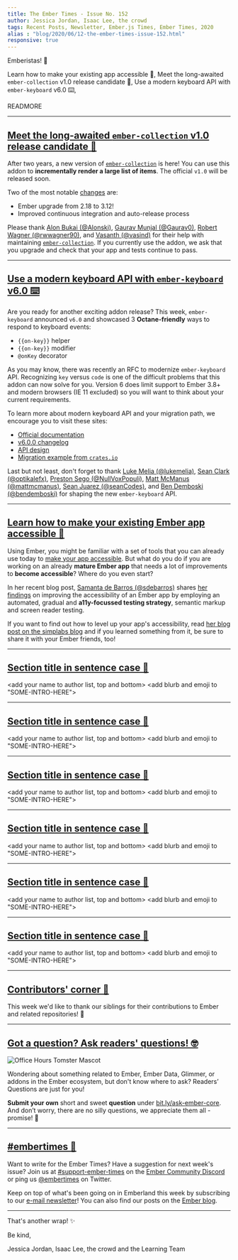 ```yaml
---
title: The Ember Times - Issue No. 152
author: Jessica Jordan, Isaac Lee, the crowd
tags: Recent Posts, Newsletter, Ember.js Times, Ember Times, 2020
alias : "blog/2020/06/12-the-ember-times-issue-152.html"
responsive: true
---
```


<SAYING-HELLO-IN-YOUR-FAVORITE-LANGUAGE> Emberistas! 🐹

Learn how to make your existing app accessible 💪,
Meet the long-awaited `ember-collection` v1.0 release candidate 🎉,
Use a modern keyboard API with `ember-keyboard` v6.0 ⌨️,
<SOME-INTRO-HERE-TO-KEEP-THEM-SUBSCRIBERS-READING>

READMORE

---

## [Meet the long-awaited `ember-collection` v1.0 release candidate 🎉](https://twitter.com/Alonski/status/1264930582758412288)

After two years, a new version of [`ember-collection`](https://github.com/adopted-ember-addons/ember-collection) is here! You can use this addon to **incrementally render a large list of items**. The official `v1.0` will be released soon.

Two of the most notable [changes](https://github.com/adopted-ember-addons/ember-collection/releases/tag/v1.0.0-rc.0) are:

- Ember upgrade from 2.18 to 3.12!
- Improved continuous integration and auto-release process

Please thank [Alon Bukai (@Alonski)](https://github.com/Alonski), [Gaurav Munjal (@Gaurav0)](https://github.com/Gaurav0), [Robert Wagner (@rwwagner90)](https://github.com/rwwagner90), and [Vasanth (@vasind)](https://github.com/vasind) for their help with maintaining [`ember-collection`](https://github.com/adopted-ember-addons/ember-collection). If you currently use the addon, we ask that you upgrade and check that your app and tests continue to pass.

---

## [Use a modern keyboard API with `ember-keyboard` v6.0 ⌨️](https://twitter.com/lukemelia/status/1270672606220279808)

Are you ready for another exciting addon release? This week, `ember-keyboard` announced `v6.0` and showcased 3 **Octane-friendly** ways to respond to keyboard events:

- `{{on-key}}` helper
- `{{on-key}}` modifier
- `@onKey` decorator

As you may know, there was recently an RFC to modernize `ember-keyboard` API. Recognizing `key` versus `code` is one of the difficult problems that this addon can now solve for you. Version 6 does limit support to Ember 3.8+ and modern browsers (IE 11 excluded) so you will want to think about your current requirements.

To learn more about modern keyboard API and your migration path, we encourage you to visit these sites:

- [Official documentation](http://adopted-ember-addons.github.io/ember-keyboard/)
- [v6.0.0 changelog](https://github.com/adopted-ember-addons/ember-keyboard/blob/v6.0.0/CHANGELOG.md)
- [API design](https://github.com/adopted-ember-addons/ember-keyboard/blob/master/API-DESIGN.md) 
- [Migration example from `crates.io`](https://github.com/rust-lang/crates.io/pull/2563)

Last but not least, don't forget to thank [Luke Melia (@lukemelia)](https://github.com/lukemelia), [Sean Clark (@optikalefx)](https://github.com/optikalefx), [Preston Sego (@NullVoxPopuli)](https://github.com/NullVoxPopuli), [Matt McManus (@mattmcmanus)](https://github.com/mattmcmanus), [Sean Juarez (@seanCodes)](https://github.com/seanCodes), and [Ben Demboski (@bendemboski)](https://github.com/bendemboski) for shaping the new `ember-keyboard` API.

---

## [Learn how to make your existing Ember app accessible 💪](https://simplabs.com/blog/2020/06/02/how-to-improve-the-accessibility-of-your-app/)

Using Ember, you might be familiar with a set of tools that you can already use today to [make your app accessible](https://guides.emberjs.com/release/accessibility/). But what do you do if you are working on an already **mature Ember app** that needs a lot of improvements to **become accessible**? Where do you even start?

In her recent blog post, [Samanta de Barros (@sdebarros)](https://github.com/sdebarros) shares [her findings](https://simplabs.com/blog/2020/06/02/how-to-improve-the-accessibility-of-your-app/) on improving the accessibility of an Ember app by employing an automated, gradual and **a11y-focussed testing strategy**, semantic markup and screen reader testing.

If you want to find out how to level up your app's accessibility, read [her blog post on the simplabs blog](https://simplabs.com/blog/2020/06/02/how-to-improve-the-accessibility-of-your-app/) and if you learned something from it, be sure to share it with your Ember friends, too!

---

## [Section title in sentence case 🐹](section-url)

<change section title emoji>
<consider adding some bold to your paragraph>
<please include link to external article/repo/etc in paragraph / body text, not just header title above>

<add your name to author list, top and bottom>
<add blurb and emoji to "SOME-INTRO-HERE">

---

## [Section title in sentence case 🐹](section-url)

<change section title emoji>
<consider adding some bold to your paragraph>
<please include link to external article/repo/etc in paragraph / body text, not just header title above>

<add your name to author list, top and bottom>
<add blurb and emoji to "SOME-INTRO-HERE">

---

## [Section title in sentence case 🐹](section-url)

<change section title emoji>
<consider adding some bold to your paragraph>
<please include link to external article/repo/etc in paragraph / body text, not just header title above>

<add your name to author list, top and bottom>
<add blurb and emoji to "SOME-INTRO-HERE">

---

## [Section title in sentence case 🐹](section-url)

<change section title emoji>
<consider adding some bold to your paragraph>
<please include link to external article/repo/etc in paragraph / body text, not just header title above>

<add your name to author list, top and bottom>
<add blurb and emoji to "SOME-INTRO-HERE">

---

## [Section title in sentence case 🐹](section-url)

<change section title emoji>
<consider adding some bold to your paragraph>
<please include link to external article/repo/etc in paragraph / body text, not just header title above>

<add your name to author list, top and bottom>
<add blurb and emoji to "SOME-INTRO-HERE">

---

## [Section title in sentence case 🐹](section-url)

<change section title emoji>
<consider adding some bold to your paragraph>
<please include link to external article/repo/etc in paragraph / body text, not just header title above>

<add your name to author list, top and bottom>
<add blurb and emoji to "SOME-INTRO-HERE">

---

## [Contributors' corner 👏](https://guides.emberjs.com/release/contributing/repositories/)

<p>This week we'd like to thank our siblings for their contributions to Ember and related repositories! 💖</p>

---

## [Got a question? Ask readers' questions! 🤓](https://docs.google.com/forms/d/e/1FAIpQLScqu7Lw_9cIkRtAiXKitgkAo4xX_pV1pdCfMJgIr6Py1V-9Og/viewform)

<div class="blog-row">
  <img class="float-right small transparent padded" alt="Office Hours Tomster Mascot" title="Readers' Questions" src="/images/tomsters/officehours.png" />

  <p>Wondering about something related to Ember, Ember Data, Glimmer, or addons in the Ember ecosystem, but don't know where to ask? Readers’ Questions are just for you!</p>

  <p><strong>Submit your own</strong> short and sweet <strong>question</strong> under <a href="https://bit.ly/ask-ember-core" target="rq">bit.ly/ask-ember-core</a>. And don’t worry, there are no silly questions, we appreciate them all - promise! 🤞</p>
</div>

---

## [#embertimes 📰](https://blog.emberjs.com/tags/newsletter.html)

Want to write for the Ember Times? Have a suggestion for next week's issue? Join us at [#support-ember-times](https://discordapp.com/channels/480462759797063690/485450546887786506) on the [Ember Community Discord](https://discordapp.com/invite/zT3asNS) or ping us [@embertimes](https://twitter.com/embertimes) on Twitter.

Keep on top of what's been going on in Emberland this week by subscribing to our [e-mail newsletter](https://the-emberjs-times.ongoodbits.com/)! You can also find our posts on the [Ember blog](https://emberjs.com/blog/tags/newsletter.html).

---

That's another wrap! ✨

Be kind,

Jessica Jordan, Isaac Lee, the crowd and the Learning Team
